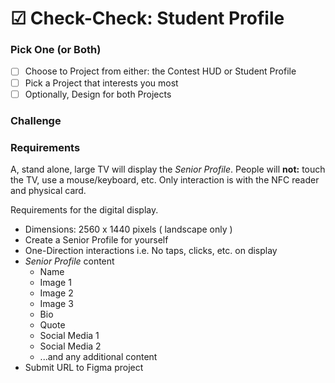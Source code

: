 # ☑ Check-Check: Student Profile

### Pick One (or Both)

* [ ] Choose to Project from either: the Contest HUD or Student Profile
* [ ] Pick a Project that interests you most
* [ ] Optionally, Design for both Projects

### Challenge

### Requirements

A, stand alone, large TV will display the _Senior Profile_. People will **not:** touch the TV, use a mouse/keyboard, etc. Only interaction is with the NFC reader and physical card.

Requirements for the digital display.

* Dimensions: 2560 x 1440 pixels ( landscape only )
* Create a Senior Profile for yourself
* One-Direction interactions i.e. No taps, clicks, etc. on display
* _Senior Profile_ content
  * Name
  * Image 1
  * Image 2
  * Image 3
  * Bio
  * Quote
  * Social Media 1
  * Social Media 2
  * ...and any additional content
* Submit URL to Figma project
